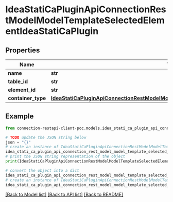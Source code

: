# IdeaStatiCaPluginApiConnectionRestModelModelTemplateSelectedElementIdeaStatiCaPlugin


## Properties

Name | Type | Description | Notes
------------ | ------------- | ------------- | -------------
**name** | **str** |  | [optional] 
**table_id** | **str** |  | [optional] 
**element_id** | **str** |  | [optional] 
**container_type** | [**IdeaStatiCaPluginApiConnectionRestModelModelTemplateTableContainerTypeIdeaStatiCaPlugin**](IdeaStatiCaPluginApiConnectionRestModelModelTemplateTableContainerTypeIdeaStatiCaPlugin.md) |  | [optional] 

## Example

```python
from connection-restapi-client-poc.models.idea_stati_ca_plugin_api_connection_rest_model_model_template_selected_element_idea_stati_ca_plugin import IdeaStatiCaPluginApiConnectionRestModelModelTemplateSelectedElementIdeaStatiCaPlugin

# TODO update the JSON string below
json = "{}"
# create an instance of IdeaStatiCaPluginApiConnectionRestModelModelTemplateSelectedElementIdeaStatiCaPlugin from a JSON string
idea_stati_ca_plugin_api_connection_rest_model_model_template_selected_element_idea_stati_ca_plugin_instance = IdeaStatiCaPluginApiConnectionRestModelModelTemplateSelectedElementIdeaStatiCaPlugin.from_json(json)
# print the JSON string representation of the object
print(IdeaStatiCaPluginApiConnectionRestModelModelTemplateSelectedElementIdeaStatiCaPlugin.to_json())

# convert the object into a dict
idea_stati_ca_plugin_api_connection_rest_model_model_template_selected_element_idea_stati_ca_plugin_dict = idea_stati_ca_plugin_api_connection_rest_model_model_template_selected_element_idea_stati_ca_plugin_instance.to_dict()
# create an instance of IdeaStatiCaPluginApiConnectionRestModelModelTemplateSelectedElementIdeaStatiCaPlugin from a dict
idea_stati_ca_plugin_api_connection_rest_model_model_template_selected_element_idea_stati_ca_plugin_from_dict = IdeaStatiCaPluginApiConnectionRestModelModelTemplateSelectedElementIdeaStatiCaPlugin.from_dict(idea_stati_ca_plugin_api_connection_rest_model_model_template_selected_element_idea_stati_ca_plugin_dict)
```
[[Back to Model list]](../README.md#documentation-for-models) [[Back to API list]](../README.md#documentation-for-api-endpoints) [[Back to README]](../README.md)


